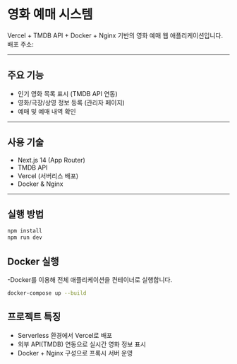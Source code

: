 # 영화 예매 시스템

Vercel + TMDB API + Docker + Nginx 기반의 영화 예매 웹 애플리케이션입니다.  
배포 주소: 

---

## 주요 기능

- 인기 영화 목록 표시 (TMDB API 연동)
- 영화/극장/상영 정보 등록 (관리자 페이지)
- 예매 및 예매 내역 확인

---

## 사용 기술

- Next.js 14 (App Router)
- TMDB API
- Vercel (서버리스 배포)
- Docker & Nginx

---

## 실행 방법

```bash
npm install
npm run dev
```

## Docker 실행

-Docker를 이용해 전체 애플리케이션을 컨테이너로 실행합니다.  

```bash
docker-compose up --build
```

## 프로젝트 특징
- Serverless 환경에서 Vercel로 배포
- 외부 API(TMDB) 연동으로 실시간 영화 정보 표시
- Docker + Nginx 구성으로 프록시 서버 운영

